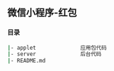 ## 微信小程序-红包

#### 目录

```bash
|- applet              应用包代码
|- server              后台代码
|- README.md
